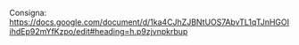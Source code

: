 Consigna: https://docs.google.com/document/d/1ka4CJhZJBNtUOS7AbvTL1qTJnHGOIihdEp92mYfKzpo/edit#heading=h.p9zjvnpkrbup
